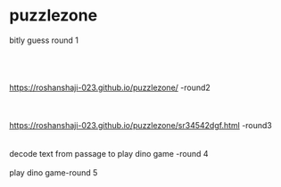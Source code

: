 # puzzlezone <br>
bitly guess round 1<br><br><br><br><br>
https://roshanshaji-023.github.io/puzzlezone/ -round2<br><br><br><br>
https://roshanshaji-023.github.io/puzzlezone/sr34542dgf.html -round3<br><br><br>
decode text from passage to play dino game -round 4<br><br>
play dino game-round 5<br>
